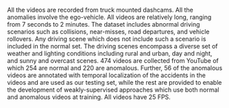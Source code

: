 All the videos are recorded from truck mounted dashcams. All the anomalies involve the ego-vehicle. All videos are relatively long, ranging from 7 seconds to 2 minutes. The dataset includes abnormal driving scenarios such as collisions, near-misses, road departures, and vehicle rollovers. Any driving scene which does not include such a scenario is included in the normal set. The driving scenes encompass a diverse set of weather and lighting conditions including rural and urban, day and night, and sunny and overcast scenes. 474 videos are collected from YouTube of which 254 are normal and 220 are anomalous. Further, 56 of the anomalous videos are annotated with temporal localization of the accidents in the videos and are used as our testing set, while the rest are provided to enable the development of weakly-supervised approaches which use both normal and anomalous videos at training. All videos have 25 FPS.